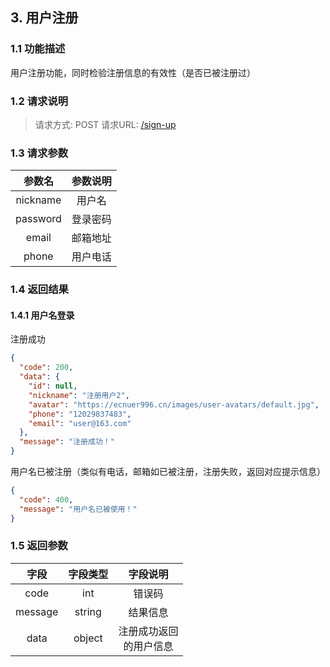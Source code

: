 ## 3. 用户注册
### 1.1 功能描述
用户注册功能，同时检验注册信息的有效性（是否已被注册过）
### 1.2 请求说明
> 请求方式: POST
  请求URL: [/sign-up](https://ecnuer996.cn/MeetHere/api/sign-up)
### 1.3 请求参数
参数名      |   参数说明
:----------:|:---------:
nickname   |  用户名
password | 登录密码
email | 邮箱地址
phone | 用户电话

### 1.4 返回结果
#### 1.4.1 用户名登录
注册成功
```json
{
  "code": 200,
  "data": {
    "id": null,
    "nickname": "注册用户2",
    "avatar": "https://ecnuer996.cn/images/user-avatars/default.jpg",
    "phone": "12029837483",
    "email": "user@163.com"
  },
  "message": "注册成功！"
}
```
用户名已被注册（类似有电话，邮箱如已被注册，注册失败，返回对应提示信息）
````json
{
  "code": 400,
  "message": "用户名已被使用！"
}
````
### 1.5 返回参数
字段       |字段类型       |字段说明
:----------:|:---------:|:---------:
code     | int        | 错误码
message    | string       | 结果信息
data      | object       | 注册成功返回<br>的用户信息

